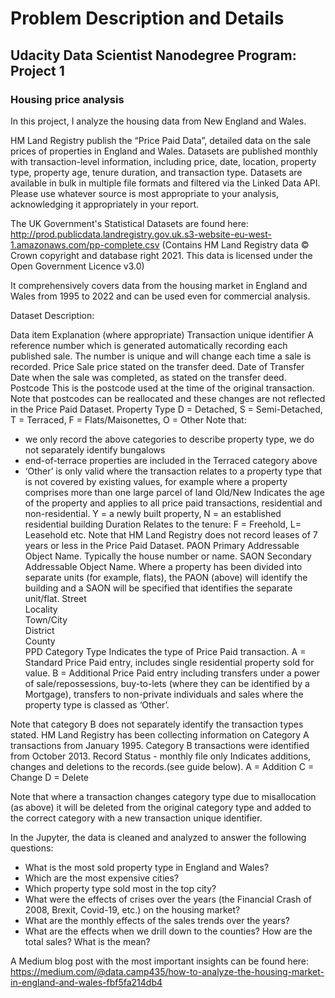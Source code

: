 # Problem Description and Details
## Udacity Data Scientist Nanodegree Program: Project 1
### Housing price analysis

In this project, I analyze the housing data from New England and Wales.

HM Land Registry publish the “Price Paid Data”, detailed data on the sale prices of properties in England and Wales. Datasets are published monthly with transaction-level information, including price, date, location, property type, property age, tenure duration, and transaction type. 
Datasets are available in bulk in multiple file formats and filtered via the Linked Data API. Please use whatever source is most appropriate to your analysis, acknowledging it appropriately in your report.

The UK Government's Statistical Datasets are found here:
http://prod.publicdata.landregistry.gov.uk.s3-website-eu-west-1.amazonaws.com/pp-complete.csv
(Contains HM Land Registry data © Crown copyright and database right 2021. This data is licensed under the Open Government Licence v3.0)

It comprehensively covers data from the housing market in England and Wales from 1995 to 2022 and can be used even for commercial analysis.

Dataset Description:

Data item	Explanation (where appropriate)
Transaction unique identifier	A reference number which is generated automatically recording each published sale. The number is unique and will change each time a sale is recorded.
Price	Sale price stated on the transfer deed.
Date of Transfer	Date when the sale was completed, as stated on the transfer deed.
Postcode	This is the postcode used at the time of the original transaction. Note that postcodes can be reallocated and these changes are not reflected in the Price Paid Dataset.
Property Type	D = Detached, S = Semi-Detached, T = Terraced, F = Flats/Maisonettes, O = Other
Note that:
- we only record the above categories to describe property type, we do not separately identify bungalows
- end-of-terrace properties are included in the Terraced category above
- ‘Other’ is only valid where the transaction relates to a property type that is not covered by existing values, for example where a property comprises more than one large parcel of land
Old/New	Indicates the age of the property and applies to all price paid transactions, residential and non-residential.
Y = a newly built property, N = an established residential building
Duration	Relates to the tenure: F = Freehold, L= Leasehold etc.
Note that HM Land Registry does not record leases of 7 years or less in the Price Paid Dataset.
PAON	Primary Addressable Object Name. Typically the house number or name.
SAON	Secondary Addressable Object Name. Where a property has been divided into separate units (for example, flats), the PAON (above) will identify the building and a SAON will be specified that identifies the separate unit/flat.
Street	 
Locality	 
Town/City	 
District	 
County	 
PPD Category Type	Indicates the type of Price Paid transaction.
A = Standard Price Paid entry, includes single residential property sold for value.
B = Additional Price Paid entry including transfers under a power of sale/repossessions, buy-to-lets (where they can be identified by a Mortgage), transfers to non-private individuals and sales where the property type is classed as ‘Other’.

Note that category B does not separately identify the transaction types stated.
HM Land Registry has been collecting information on Category A transactions from January 1995. Category B transactions were identified from October 2013.
Record Status - monthly file only	Indicates additions, changes and deletions to the records.(see guide below).
A = Addition
C = Change
D = Delete

Note that where a transaction changes category type due to misallocation (as above) it will be deleted from the original category type and added to the correct category with a new transaction unique identifier.

In the Jupyter, the data is cleaned and analyzed to answer the following questions:
- What is the most sold property type in England and Wales?
- Which are the most expensive cities?
- Which property type sold most in the top city?
- What were the effects of crises over the years (the Financial Crash of 2008, Brexit, Covid-19, etc.) on the housing market?
- What are the monthly effects of the sales trends over the years?
- What are the effects when we drill down to the counties? How are the total sales? What is the mean?

A Medium blog post with the most important insights can be found here:
https://medium.com/@data.camp435/how-to-analyze-the-housing-market-in-england-and-wales-fbf5fa214db4
